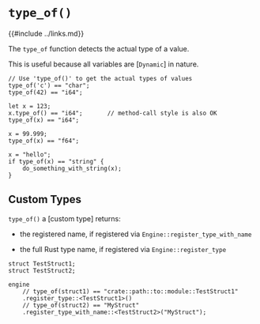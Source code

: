 `type_of()`
===========

{{#include ../links.md}}

The `type_of` function detects the actual type of a value.

This is useful because all variables are [`Dynamic`] in nature.

```rust,no_run
// Use 'type_of()' to get the actual types of values
type_of('c') == "char";
type_of(42) == "i64";

let x = 123;
x.type_of() == "i64";       // method-call style is also OK
type_of(x) == "i64";

x = 99.999;
type_of(x) == "f64";

x = "hello";
if type_of(x) == "string" {
    do_something_with_string(x);
}
```


Custom Types
------------

`type_of()` a [custom type] returns:

* the registered name, if registered via `Engine::register_type_with_name`

* the full Rust type name, if registered via `Engine::register_type`

```rust,no_run
struct TestStruct1;
struct TestStruct2;

engine
    // type_of(struct1) == "crate::path::to::module::TestStruct1"
    .register_type::<TestStruct1>()
    // type_of(struct2) == "MyStruct"
    .register_type_with_name::<TestStruct2>("MyStruct");
```
